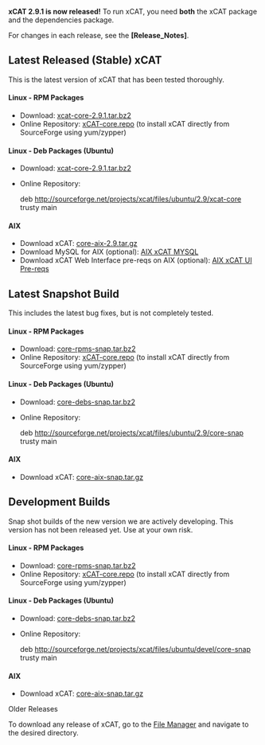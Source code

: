 
**xCAT 2.9.1 is now released!** To run xCAT, you need **both** the xCAT package and the dependencies package. 

For changes in each release, see the **[Release_Notes]**. 

## Latest Released (Stable) xCAT

This is the latest version of xCAT that has been tested thoroughly. 

#### Linux - RPM Packages

  * Download: [xcat-core-2.9.1.tar.bz2](http://sourceforge.net/projects/xcat/files/xcat/2.9.x_Linux/xcat-core-2.9.1.tar.bz2/download)
  * Online Repository: [xCAT-core.repo](http://sourceforge.net/projects/xcat/files/yum/2.9/xcat-core/xCAT-core.repo) (to install xCAT directly from SourceForge using yum/zypper) 

#### Linux - Deb Packages (Ubuntu)

  * Download: [xcat-core-2.9.1.tar.bz2](http://sourceforge.net/projects/xcat/files/xcat/2.9.x_Ubuntu/xcat-core-2.9.1.tar.bz2/download)
  * Online Repository: 
    
    deb http://sourceforge.net/projects/xcat/files/ubuntu/2.9/xcat-core trusty main
    

#### AIX

  * Download xCAT: [core-aix-2.9.tar.gz](http://sourceforge.net/projects/xcat/files/xcat/2.9.x_AIX/core-aix-2.9.tar.gz/download)
  * Download MySQL for AIX (optional): [AIX xCAT MYSQL](http://sourceforge.net/projects/xcat/files/xcat-dep/2.x_AIX/xcat-mysql-2.3-200909301046.tar.gz)
  * Download xCAT Web Interface pre-reqs on AIX (optional): [AIX xCAT UI Pre-reqs](http://sourceforge.net/projects/xcat/files/xcat-dep/2.x_AIX/xcat-web-dep-2.3-200907141002.tar.gz)

## Latest Snapshot Build

This includes the latest bug fixes, but is not completely tested. 

#### Linux - RPM Packages

  * Download: [core-rpms-snap.tar.bz2](http://sourceforge.net/projects/xcat/files/yum/2.9/core-rpms-snap.tar.bz2)
  * Online Repository: [xCAT-core.repo](http://sourceforge.net/projects/xcat/files/yum/2.9/core-snap/xCAT-core.repo) (to install xCAT directly from SourceForge using yum/zypper) 

#### Linux - Deb Packages (Ubuntu)

  * Download: [core-debs-snap.tar.bz2](http://sourceforge.net/projects/xcat/files/ubuntu/2.9/core-debs-snap.tar.bz2)
  * Online Repository: 
    
    deb http://sourceforge.net/projects/xcat/files/ubuntu/2.9/core-snap trusty main
    

#### AIX

  * Download xCAT: [core-aix-snap.tar.gz](http://sourceforge.net/projects/xcat/files/aix/2.8/core-aix-snap.tar.gz)

## Development Builds

Snap shot builds of the new version we are actively developing. This version has not been released yet. Use at your own risk. 

#### Linux - RPM Packages

  * Download: [core-rpms-snap.tar.bz2](http://sourceforge.net/projects/xcat/files/yum/devel/core-rpms-snap.tar.bz2)
  * Online Repository: [xCAT-core.repo](http://sourceforge.net/projects/xcat/files/yum/devel/core-snap/xCAT-core.repo) (to install xCAT directly from SourceForge using yum/zypper) 

#### Linux - Deb Packages (Ubuntu)

  * Download: [core-debs-snap.tar.bz2](http://sourceforge.net/projects/xcat/files/ubuntu/devel/core-debs-snap.tar.bz2)
  * Online Repository: 
    
    deb http://sourceforge.net/projects/xcat/files/ubuntu/devel/core-snap trusty main
    

#### AIX

  * Download xCAT: [core-aix-snap.tar.gz](http://sourceforge.net/projects/xcat/files/aix/devel/core-aix-snap.tar.gz)

Older Releases

To download any release of xCAT, go to the [File Manager](http://sourceforge.net/projects/xcat/files/xcat) and navigate to the desired directory. 
